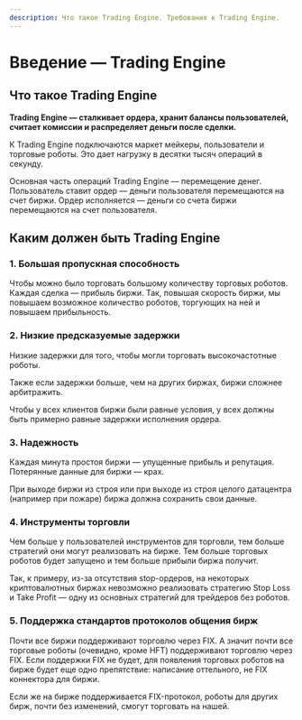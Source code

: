```yaml
---
description: Что такое Trading Engine. Требования к Trading Engine.
---
```


# Введение — Trading Engine

## **Что такое Trading Engine**

**Trading Engine — сталкивает ордера, хранит балансы пользователей, считает комиссии и распределяет деньги после сделки.**

К Trading Engine подключаются маркет мейкеры, пользователи и торговые роботы. Это дает нагрузку в десятки тысяч операций в секунду.

Основная часть операций Trading Engine — перемещение денег. Пользователь ставит ордер — деньги пользователя перемещаются на счет биржи. Ордер исполняется — деньги со счета биржи перемещаются на счет пользователя.

## Каким должен быть Trading Engine

### **1. Большая пропускная способность**

Чтобы можно было торговать большому количеству торговых роботов. Каждая сделка — прибыль биржи. Так, повышая скорость биржи, мы повышаем возможное количество роботов, торгующих на ней и повышаем прибыльность.

### **2. Низкие предсказуемые задержки**

Низкие задержки для того, чтобы могли торговать высокочастотные роботы.

Также если задержки больше, чем на других биржах, биржи сложнее арбитражить.

Чтобы у всех клиентов биржи были равные условия, у всех должны быть примерно равные задержки исполнения ордера.

### **3. Надежность**

Каждая минута простоя биржи — упущенные прибыль и репутация. Потерянные данные для биржи — крах.

При выходе биржи из строя или при выходе из строя целого датацентра \(например при пожаре\) биржа должна сохранить свои данные.

### **4. Инструменты торговли**

Чем больше у пользователей инструментов для торговли, тем больше стратегий они могут реализовать на бирже. Тем больше торговых роботов будет запущено и тем больше прибыли биржа получит.

Так, к примеру, из-за отсутствия stop-ордеров, на некоторых криптовалютных биржах невозможно реализовать стратегию Stop Loss и Take Profit — одну из основных стратегий для трейдеров без роботов.

### **5. Поддержка стандартов протоколов общения бирж**

Почти все биржи поддерживают торговлю через FIX. А значит почти все торговые роботы \(очевидно, кроме HFT\) поддерживают торговлю через FIX. Если поддержки FIX не будет, для появления торговых роботов на бирже будет еще одно препятствие: написание оттельного, не FIX коннектора для биржи.

Если же на бирже поддерживается FIX-протокол, роботы для других бирж, почти без изменений, смогут торговать на нашей.



